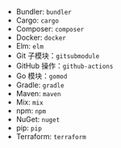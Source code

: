 - Bundler: `bundler`
- Cargo: `cargo`
- Composer: `composer`
- Docker: `docker`
- Elm: `elm`
- Git 子模块：`gitsubmodule`
- GitHub 操作：`github-actions`
- Go 模块：`gomod`
- Gradle: `gradle`
- Maven: `maven`
- Mix: `mix`
- npm: `npm`
- NuGet: `nuget`
- pip: `pip`
- Terraform: `terraform`

